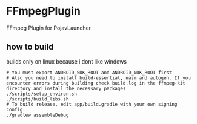 # FFmpegPlugin
FFmpeg Plugin for PojavLauncher
## how to build
builds only on linux because i dont like windows
```
# You must export ANDROID_SDK_ROOT and ANDROID_NDK_ROOT first
# Also you need to install build-essential, nasm and autogen. If you encounter errors during building check build.log in the ffmpeg-kit directory and install the necessary packages
./scripts/setup_environ.sh
./scripts/build_libs.sh
# To build release, edit app/build.gradle with your own signing config.
./gradlew assembleDebug
```
